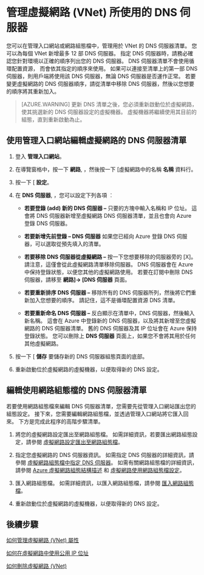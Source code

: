 <properties 
   pageTitle="管理虛擬網路 (VNet) 所使用的 DNS 伺服器"
   description="了解如何新增和移除虛擬網路 (VNet) 中的 DNS 伺服器"
   services="virtual-network"
   documentationCenter="na"
   authors="telmosampaio"
   manager="carmonm"
   editor="tysonn" />
<tags 
   ms.service="virtual-network"
   ms.devlang="na"
   ms.topic="article"
   ms.tgt_pltfrm="na"
   ms.workload="infrastructure-services"
   ms.date="12/11/2015"
   ms.author="telmos" />

# 管理虛擬網路 (VNet) 所使用的 DNS 伺服器

您可以在管理入口網站或網路組態檔中，管理用於 VNet 的 DNS 伺服器清單。 您可以為每個 VNet 新增最多 12 部 DNS 伺服器。 指定 DNS 伺服器時，請務必確認您針對環境以正確的順序列出您的 DNS 伺服器。 DNS 伺服器清單不會使用循環配置資源， 而會依其指定的順序來使用。 如果可以連接至清單上的第一部 DNS 伺服器，則用戶端將使用該 DNS 伺服器，無論 DNS 伺服器是否運作正常。 若要變更虛擬網路的 DNS 伺服器順序，請從清單中移除 DNS 伺服器，然後以您想要的順序將其重新加入。

>[AZURE.WARNING] 更新 DNS 清單之後，您必須重新啟動位於虛擬網路，使其挑選新的 DNS 伺服器設定的虛擬機器。 虛擬機器將繼續使用其目前的組態，直到重新啟動為止。

## 使用管理入口網站編輯虛擬網路的 DNS 伺服器清單

1. 登入 **管理入口網站**。

1. 在導覽窗格中，按一下 **網路**, ，然後按一下 [虛擬網路中的名稱 **名稱** 資料行。

1. 按一下 [ **設定**。

1. 在 **DNS 伺服器**, ，您可以設定下列各項 ︰

    - **若要登錄 (add) 新的 DNS 伺服器 –** 只要的方塊中輸入名稱和 IP 位址。 這會將 DNS 伺服器新增至虛擬網路 DNS 伺服器清單，並且也會向 Azure 登錄 DNS 伺服器。

    - **若要新增先前登錄 – DNS 伺服器** 如果您已經向 Azure 登錄 DNS 伺服器，可以選取從預先填入的清單。

    - **若要移除 DNS 伺服器從虛擬網路 –** 按一下您想要移除的伺服器旁的 [X]。 請注意，這僅會從此虛擬網路清單移除伺服器。 DNS 伺服器會在 Azure 中保持登錄狀態，以便您其他的虛擬網路使用。 若要在訂閱中刪除 DNS 伺服器，請移至 **網路]-> [DNS 伺服器** 頁面。

    - **若要重新排序 DNS 伺服器 –** 移除所有的 DNS 伺服器所列，然後將它們重新加入您想要的順序。 請記住，這不是循環配置資源 DNS 清單。

    - **若要重新命名 DNS 伺服器 –** 反白顯示在清單中，DNS 伺服器，然後輸入新名稱。 這會在 Azure 中登錄新的 DNS 伺服器，以及將其新增至您虛擬網路的 DNS 伺服器清單。 舊的 DNS 伺服器及其 IP 位址會在 Azure 保持登錄狀態。 您可以刪除上 **DNS 伺服器** 頁面上，如果您不會將其用於任何其他虛擬網路。

1. 按一下 [ **儲存** 要儲存新的 DNS 伺服器組態頁面的底部。

1. 重新啟動位於虛擬網路的虛擬機器，以便取得新的 DNS 設定。

## 編輯使用網路組態檔的 DNS 伺服器清單

若要使用網路組態檔來編輯 DNS 伺服器清單，您需要先從管理入口網站匯出您的組態設定。 接下來，您需要編輯網路組態檔，並透過管理入口網站將它匯入回來。 下方是完成此程序的高階步驟清單。

1. 將您的虛擬網路設定匯出至網路組態檔。 如需詳細資訊，若要匯出網路組態設定，請參閱 [虛擬網路設定匯出至網路組態檔](virtual-networks-using-network-configuration-file.md)。

1. 指定您虛擬網路的 DNS 伺服器資訊。 如需指定 DNS 伺服器的詳細資訊，請參閱 [虛擬網路組態檔中指定 DNS 伺服器](virtual-networks-specifying-a-dns-settings-in-a-virtual-network-configuration-file.md)。 如需有關網路組態檔的詳細資訊，請參閱 [Azure 虛擬網路組態結構描述](https://msdn.microsoft.com/library/azure/jj157100.aspx) 和 [虛擬網路使用網路組態檔設定](virtual-networks-using-network-configuration-file.md)。

1. 匯入網路組態檔。 如需詳細資訊，以匯入網路組態檔，請參閱 [匯入網路組態檔](virtual-networks-using-network-configuration-file.md)。

1. 重新啟動位於虛擬網路的虛擬機器，以便取得新的 DNS 設定。

## 後續步驟

[如何管理虛擬網路 (VNet) 屬性](../virtual-networks-settings)

[如何在虛擬網路中使用公用 IP 位址](../virtual-networks-public-ip-within-vnet)

[如何刪除虛擬網路 (VNet)](../virtual-networks-delete-vnet) 


